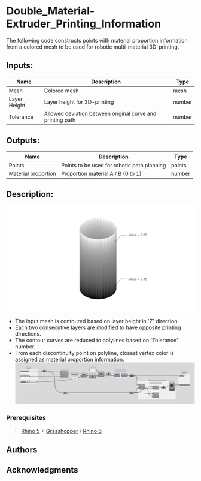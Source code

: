 # Double_Material-Extruder_Printing_Information

The following code constructs points with material proportion information from a colored mesh to be used for robotic multi-material 3D-printing.

## Inputs:

| Name          |Description     | Type  |
| ------------- |-------------| -----|
| Mesh      | Colored mesh | mesh |
| Layer Height      | Layer height for 3D-printing | number |
| Tolerance      | Allowed deviation between original curve and printing path | number |

## Outputs:

| Name          |Description     | Type  |
| ------------- |-------------| -----|
| Points      | Points to be used for robotic path planning | points |
| Material proportion      | Proportion material A / B (0 to 1)| number |

## Description:

![example](./doc/example.png)
-  The input mesh is contoured based on layer height in 'Z' direction.
- Each two consecutive layers are modified to have opposite printing directions.
- The contour curves are reduced to polylines based on 'Tolerance' number.
- From each discontinuity point on polyline, closest vertex color is assigned as material proportion information.
![Grasshopper Algorithm](./doc/Definition.png)

### Prerequisites

> [Rhino 5](https://www.rhino3d.com/download/rhino/5/latest) + [Grasshopper](https://www.grasshopper3d.com/page/download-1) / [Rhino 6](https://www.rhino3d.com/download)  

## Authors

## Acknowledgments

